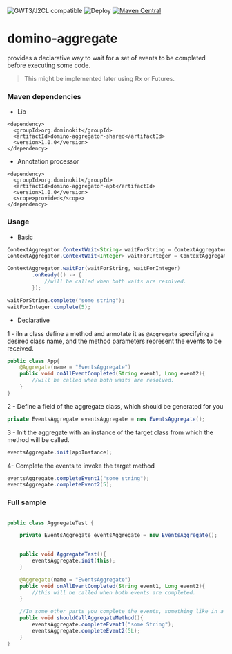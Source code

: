 ![GWT3/J2CL compatible](https://img.shields.io/badge/GWT3/J2CL-compatible-brightgreen.svg)
![Deploy](https://github.com/DominoKit/domino-aggregator/workflows/Deploy/badge.svg)
[![Maven Central](https://maven-badges.herokuapp.com/maven-central/org.dominokit/domino-aggregator/badge.svg)](https://maven-badges.herokuapp.com/maven-central/org.dominokit/domino-aggregator)


# domino-aggregate

provides a declarative way to wait for a set of events to be completed before executing some code.

> This might be implemented later using Rx or Futures.

### Maven dependencies

 - Lib
 
```
<dependency>
  <groupId>org.dominokit</groupId>
  <artifactId>domino-aggregator-shared</artifactId>
  <version>1.0.0</version>
</dependency>

```
 - Annotation processor

```
<dependency>
  <groupId>org.dominokit</groupId>
  <artifactId>domino-aggregator-apt</artifactId>
  <version>1.0.0</version>
  <scope>provided</scope>
</dependency>
```

### Usage

- Basic

```java
ContextAggregator.ContextWait<String> waitForString = ContextAggregator.ContextWait.create();
ContextAggregator.ContextWait<Integer> waitForInteger = ContextAggregator.ContextWait.create();

ContextAggregator.waitFor(waitForString, waitForInteger)
        .onReady(() -> {
            //will be called when both waits are resolved.
        });

waitForString.complete("some string");
waitForInteger.complete(5);
```

- Declarative

 1 - iIn a class define a method and annotate it as `@Aggregate` specifying a desired class name, and the method parameters represent the events to be received.

```java
public class App{
    @Aggregate(name = "EventsAggregate")
    public void onAllEventCompleted(String event1, Long event2){
        //will be called when both waits are resolved.
    }
}

```

 2 - Define a field of the aggregate class, which should be generated for you

```java
private EventsAggregate eventsAggregate = new EventsAggregate();
```

 3 - Init the aggregate with an instance of the target class from which the method will be called.

```java
eventsAggregate.init(appInstance);
```

4- Complete the events to invoke the target method

```java
eventsAggregate.completeEvent1("some string");
eventsAggregate.completeEvent2(5);
```

### Full sample

```java

public class AggregateTest {

    private EventsAggregate eventsAggregate = new EventsAggregate();

    
    public void AggregateTest(){
        eventsAggregate.init(this);
    }

    @Aggregate(name = "EventsAggregate")
    public void onAllEventCompleted(String event1, Long event2){
        //this will be called when both events are completed.
    }

    //In some other parts you complete the events, something like in a success of failed rest call.
    public void shouldCallAggregateMethod(){
        eventsAggregate.completeEvent1("some String");
        eventsAggregate.completeEvent2(5L);
    }
}

```



